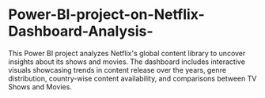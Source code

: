 # Power-BI-project-on-Netflix-Dashboard-Analysis-
This Power BI project analyzes Netflix's global content library to uncover insights about its shows and movies. The dashboard includes interactive visuals showcasing trends in content release over the years, genre distribution, country-wise content availability, and comparisons between TV Shows and Movies.
